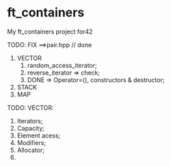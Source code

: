 # ft_containers
My ft_containers project for42

TODO:
FIX ==>pair.hpp // done


1. VECTOR
   1. random_access_iterator;
   2. reverse_iterator => check;
   3. DONE => Operator=(), constructors & destructor;
2. STACK
3. MAP


TODO: VECTOR:

1. Iterators;
2. Capacity;
3. Element acess;
4. Modifiers;
5. Allocator;
6. 
